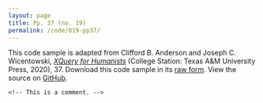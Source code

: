 ```yaml
---
layout: page
title: Pp. 37 (no. 19)
permalink: /code/019-pp37/
---
```


This code sample is adapted from Clifford B. Anderson and Joseph C. Wicentowski, 
[_XQuery for Humanists_](/) (College Station: Texas A&M University Press, 2020), 37. 
Download this code sample in its [raw form](/code/019-pp37/019-pp37.txt).
View the source on [GitHub](https://github.com/coding4humanists/xquery4humanists/blob/release/code/019-pp37/019-pp37.txt).

```xml-fragment
<!-- This is a comment. -->
```  

